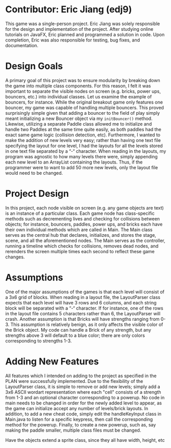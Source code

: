 # Contributor: Eric Jiang (edj9)
This game was a single-person project. Eric Jiang was solely responsible for the design and implementation of the project. After studying online tutorials on JavaFX, Eric planned and programmed a solution in code. Upon completion, Eric was also responsible for testing, bug fixes, and documentation.
# Design Goals
A primary goal of this project was to ensure modularity by breaking down the game into multiple class components. For this reason, I felt it was important to separate the visible nodes on screen (e.g. bricks, power ups, bouncers, etc.) into individual classes. Let us examine the example of bouncers, for instance. While the original breakout game only features one bouncer, my game was capable of handling multiple bouncers. This proved surprisingly simple given that adding a bouncer to the field of play simply meant initializing a new Bouncer object via my `initBouncer()` method. Likewise, utilizing a separate Paddle class allowed me to initialize and handle two Paddles at the same time quite easily, as both paddles had the exact same game logic (collision detection, etc).
Furthermore, I wanted to make the addition of new levels very easy; rather than having one text file specifying the layout for one level, I had the layouts for all the levels stored in one text file separated by a “-“ character. When reading in the layouts, my program was agnostic to how many levels there were, simply appending each new level to an ArrayList containing the layouts. Thus, if the programmer were to want to add 50 more new levels, only the layout file would need to be changed.
# Project Design
In this project, each node visible on screen (e.g. any game objects are text) is an instance of a particular class. Each game node has class-specific methods such as decrementing lives and checking for collisions between objects; for instance, bouncers, paddles, power ups, and bricks each have their own individual methods which are called in Main. The Main class serves as the central hub that declares, initializes, and stores the stage, scene, and all the aforementioned nodes. The Main serves as the controller, running a timeline which checks for collisions, removes dead nodes, and rerenders the screen multiple times each second to reflect these game changes.
# Assumptions
One of the major assumptions of the games is that each level will consist of a 3x6 grid of blocks. When reading in a layout file, the LayoutParser class expects that each level will have 3 rows and 6 columns, and each string block will be separated with a “-“ character. If for instance, one of the rows in the layout file contains 5 characters rather than 6, the LayoutParser will crash. 
Another assumption is that Bricks will have strengths ranging from 0-3. This assumption is relatively benign, as it only affects the visible color of the Brick object. My code can handle a Brick of any strength, but any strengths above 3 will default to a blue color; there are only colors corresponding to strengths 1-3.
# Adding New Features
All features which I intended on adding to the project as specified in the PLAN were successfully implemented. Due to the flexibility of the LayoutParser class, it is simple to remove or add new levels; simply add a 3x6 ASCII wordart representation where each "cell" consists of a strength from 1-3 and an optional character corresponding to a powerup. No code in main needs to be changed in order for the newly added level to appear, as the game can initialize accept any number of levels/brick layouts. In addition, to add a new cheat code, simply edit the handleKeyInput class in Main.java to listen for a specific keypress, then call the corresponding method for the powerup. Finally, to create a new powerup, such as, say making the paddle smaller, multiple class files must be changed.

Have the objects extend a sprite class, since they all have width, height, etc